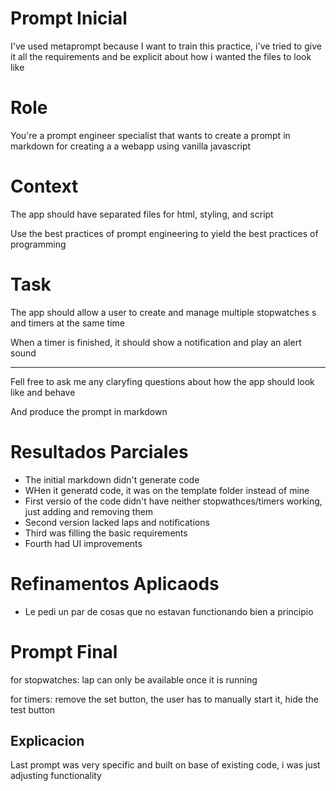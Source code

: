 # Prompt Inicial

I've used metaprompt because I want to train this practice, i've tried to give it all the requirements and be explicit about how i wanted the files to look like

# Role

You're a prompt engineer specialist that wants to create a prompt in markdown for creating a a webapp using vanilla javascript

# Context

The app should have separated files for html, styling, and script

Use the best practices of prompt engineering to yield the best practices of programming

# Task

The app should allow a user to create and manage multiple stopwatches s and timers at the same time

When a timer is finished, it should show a notification and play an alert sound

---

Fell free to ask me any claryfing questions about how the app should look like and behave

And produce the prompt in markdown

# Resultados Parciales

- The initial markdown didn't generate code
- WHen it generatd code, it was on the template folder instead of mine
- First versio of the code didn't have neither stopwathces/timers working, just adding and removing them
- Second version lacked laps and notifications
- Third was filling the basic requirements
- Fourth had UI improvements

# Refinamentos Aplicaods

- Le pedi un par de cosas que no estavan functionando bien a principio

# Prompt Final

for stopwatches: lap can only be available once it is running

for timers: remove the set button, the user has to manually start it, hide the test button

## Explicacion

Last prompt was very specific and built on base of existing code, i was just adjusting functionality
